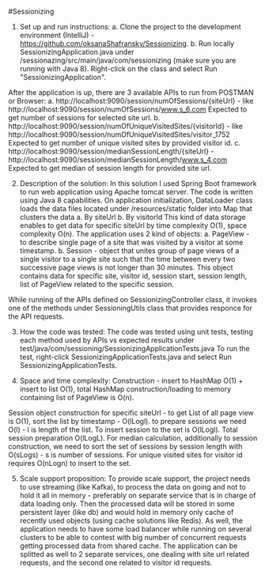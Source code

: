 #Sessionizing
1. Set up and run instructions:
a. Clone the project to the development environment (IntelliJ) - https://github.com/oksanaShafransky/Sessionizing.
b. Run locally SessionizingApplication.java under /sessionazing/src/main/java/com/sessionizing (make sure you are running with Java 8).
Right-click on the class and select Run "SessionizingApplication".

After the application is up, there are 3 available APIs to run from POSTMAN or Browser:
a. http://localhost:9090/session/numOfSessions/{siteUrl} - like http://localhost:9090/session/numOfSessions/www.s_6.com
Expected to get number of sessions for selected site url. 
b. http://localhost:9090/session/numOfUniqueVisitedSites/{visitorId} - like http://localhost:9090/session/numOfUniqueVisitedSites/visitor_1752
Expected to get number of unique visited sites by provided visitor id.
c. http://localhost:9090/session/medianSessionLength/{siteUrl} - http://localhost:9090/session/medianSessionLength/www.s_4.com
Expected to get median of session length for provided site url.

2. Description of the solution:
In this solution I used Spring Boot framework to run web application using Apache tomcat server.
The code is written using Java 8 capabilities.
On application initialization, DataLoader class loads the data files located under /resources/static folder into Map that clusters the data
a. By siteUrl
b. By visitorId
This kind of data storage enables to get data for specific siteUrl by time complexity O(1), space complexity O(n).
The application uses 2 kind of objects:
a. PageView  - to describe single page of a site that was visited by a visitor at some timestamp.
b. Session - object that unites group of page views of a single visitor to a single site such that the time between every two successive page views is not longer than 30 minutes.
This object contains data for specific site, visitor id, session start, session length, list of PageView related to the specific session.

While running of the APIs defined on SessionizingController class, it invokes one of the methods under SessioningUtils class that provides responce for the API requests.

3. How the code was tested:
The code was tested using unit tests, testing each method used by APIs vs expected results under test/java/com/sessioning/SessionizingApplicationTests.java
To run the test, right-click SessionizingApplicationTests.java and select Run SessionizingApplicationTests.

4. Space and time complexity:
Construction - insert to HashMap O(1) + insert to list O(1), total HashMap construction/loading to memory containing list of PageView is O(n).

Session object construction for specific siteUrl - to get List of all page view is O(1), sort the list by timestamp - O(lLogl). 
to prepare sessions we need O(l) - l is length of the list.
To insert session to the set is O(lLogl).
Total session preparation O(lLogL).
For median calculation, additionally to session construction, we need to sort the set of sessions by session length with O(sLogs) - s is number of sessions.
For unique visited sites for visitor id requires O(nLogn) to insert to the set.


5. Scale support proposition:
To provide scale support, the project needs to use streaming (like Kafka), 
to process the data on going and not to hold it all in memory - preferably on separate service that is in charge of data loading only.
Then the processed data will be stored in some persistent layer (like db) and would hold in memory only cache of recently used objects (using cache solutions like Redis).
As well, the application needs to have some load balancer while running on several clusters to be able to contest with big number of concurrent requests getting processed data from shared cache.
The application can be splitted as well to 2 separate services, one dealing with site url related requests, and the second one related to visitor id requests.
